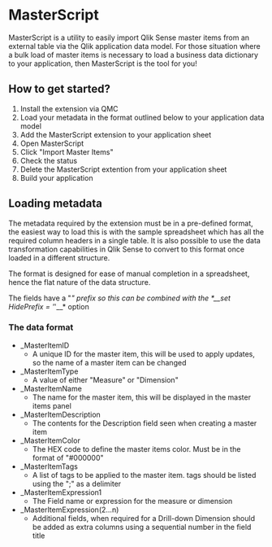 # MasterScript

MasterScript is a utility to easily import Qlik Sense master items from an external table via the Qlik application data model. For those situation where a bulk load of master items is necessary to load a business data dictionary to your application, then MasterScript is the tool for you!

## How to get started?
1. Install the extension via QMC
1. Load your metadata in the format outlined below to your application data model
1. Add the MasterScript extension to your application sheet
1. Open MasterScript
1. Click "Import Master Items"
1. Check the status
1. Delete the MasterScript extention from your application sheet
1. Build your application

## Loading metadata
The metadata required by the extension must be in a pre-defined format, the easiest way to load this is with the sample spreadsheet which has all the required column headers in a single table. It is also possible to use the data transformation capabilities in Qlik Sense to convert to this format once loaded in a different structure.

The format is designed for ease of manual completion in a spreadsheet, hence the flat nature of the data structure.

The fields have a "_" prefix so this can be combined with the *__set HidePrefix = '_'__* option

### The data format
* _MasterItemID
  * A unique ID for the master item, this will be used to apply updates, so the name of a master item can be changed
* _MasterItemType
  * A value of either "Measure" or "Dimension"
* _MasterItemName
  * The name for the master item, this will be displayed in the master items panel
* _MasterItemDescription
  * The contents for the Description field seen when creating a master item
* _MasterItemColor
  * The HEX code to define the master items color. Must be in the format of "#000000"
* _MasterItemTags
  * A list of tags to be applied to the master item. tags should be listed using the ";" as a delimiter
* _MasterItemExpression1
  * The Field name or expression for the measure or dimension
* _MasterItemExpression(2...n)
  * Additional fields, when required for a Drill-down Dimension should be added as extra columns using a sequential number in the field title
